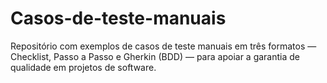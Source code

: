 # Casos-de-teste-manuais
Repositório com exemplos de casos de teste manuais em três formatos — Checklist, Passo a Passo e Gherkin (BDD) — para apoiar a garantia de qualidade em projetos de software.
